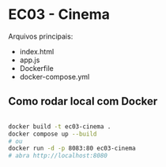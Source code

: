 # EC03 - Cinema

Arquivos principais:
- index.html
- app.js
- Dockerfile
- docker-compose.yml

## Como rodar local com Docker
```bash

docker build -t ec03-cinema .
docker compose up --build
# ou
docker run -d -p 8083:80 ec03-cinema
# abra http://localhost:8080